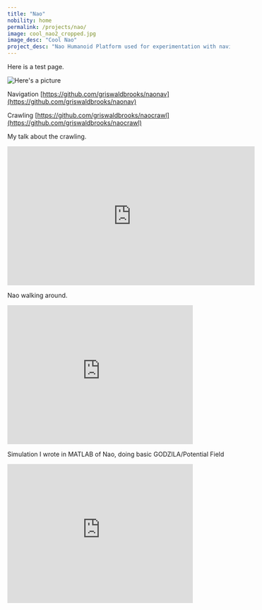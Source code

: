 ```yaml
---
title: "Nao"
nobility: home
permalink: /projects/nao/
image: cool_nao2_cropped.jpg
image_desc: "Cool Nao"
project_desc: "Nao Humanoid Platform used for experimentation with navigation and crawling."
---
```


Here is a test page.

![Here's a picture][nao-picture]

Navigation
[https://github.com/griswaldbrooks/naonav](https://github.com/griswaldbrooks/naonav)

Crawling
[https://github.com/griswaldbrooks/naocrawl](https://github.com/griswaldbrooks/naocrawl)

My talk about the crawling.
<iframe width="560" height="315" src="https://www.youtube.com/embed/leQpX1VDJok" frameborder="0" allowfullscreen></iframe>

Nao walking around.
<iframe width="420" height="315" src="https://www.youtube.com/embed/wzH-UDS3Nsc" frameborder="0" allowfullscreen></iframe>

Simulation I wrote in MATLAB of Nao, doing basic GODZILA/Potential Field
<iframe width="420" height="315" src="https://www.youtube.com/embed/uAWfpb4VfAQ" frameborder="0" allowfullscreen></iframe>

[nao-picture]: {{site.baseurl}}/_images/nao_arm_vector_z_y1.png